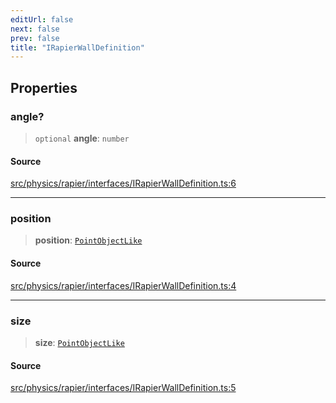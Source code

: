 ```yaml
---
editUrl: false
next: false
prev: false
title: "IRapierWallDefinition"
---
```


## Properties

### angle?

> `optional` **angle**: `number`

#### Source

[src/physics/rapier/interfaces/IRapierWallDefinition.ts:6](https://github.com/relishinc/dill-pixel/blob/543438455c9a47928084300159416186c2aa1095/src/physics/rapier/interfaces/IRapierWallDefinition.ts#L6)

***

### position

> **position**: [`PointObjectLike`](/api/type-aliases/pointobjectlike/)

#### Source

[src/physics/rapier/interfaces/IRapierWallDefinition.ts:4](https://github.com/relishinc/dill-pixel/blob/543438455c9a47928084300159416186c2aa1095/src/physics/rapier/interfaces/IRapierWallDefinition.ts#L4)

***

### size

> **size**: [`PointObjectLike`](/api/type-aliases/pointobjectlike/)

#### Source

[src/physics/rapier/interfaces/IRapierWallDefinition.ts:5](https://github.com/relishinc/dill-pixel/blob/543438455c9a47928084300159416186c2aa1095/src/physics/rapier/interfaces/IRapierWallDefinition.ts#L5)
